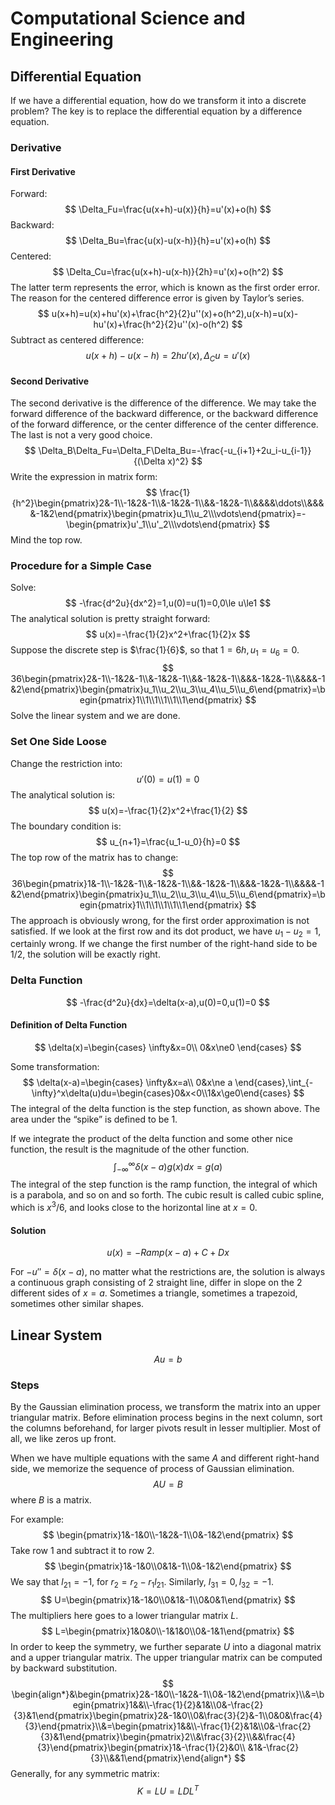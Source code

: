 # Computational Science and Engineering

## Differential Equation

If we have a differential equation, how do we transform it into a discrete problem? The key is to replace the differential equation by a difference equation.

### Derivative

#### First Derivative

Forward:
$$
\Delta_Fu=\frac{u(x+h)-u(x)}{h}=u'(x)+o(h)
$$
Backward:
$$
\Delta_Bu=\frac{u(x)-u(x-h)}{h}=u'(x)+o(h)
$$
Centered:
$$
\Delta_Cu=\frac{u(x+h)-u(x-h)}{2h}=u'(x)+o(h^2)
$$
The latter term represents the error, which is known as the first order error. The reason for the centered difference error is given by Taylor’s series.
$$
u(x+h)=u(x)+hu'(x)+\frac{h^2}{2}u''(x)+o(h^2),u(x-h)=u(x)-hu'(x)+\frac{h^2}{2}u''(x)-o(h^2)
$$
Subtract as centered difference:
$$
u(x+h)-u(x-h)=2hu'(x),\Delta_Cu=u'(x)
$$

#### Second Derivative

The second derivative is the difference of the difference. We may take the forward difference of the backward difference, or the backward difference of the forward difference, or the center difference of the center difference. The last is not a very good choice.
$$
\Delta_B\Delta_Fu=\Delta_F\Delta_Bu=-\frac{-u_{i+1}+2u_i-u_{i-1}}{(\Delta x)^2}
$$
Write the expression in matrix form:
$$
\frac{1}{h^2}\begin{pmatrix}2&-1\\-1&2&-1\\&-1&2&-1\\&&-1&2&-1\\&&&&\ddots\\&&&&-1&2\end{pmatrix}\begin{pmatrix}u_1\\u_2\\\vdots\end{pmatrix}=-\begin{pmatrix}u'_1\\u'_2\\\vdots\end{pmatrix}
$$
Mind the top row.

### Procedure for a Simple Case

Solve:
$$
-\frac{d^2u}{dx^2}=1,u(0)=u(1)=0,0\le u\le1
$$
The analytical solution is pretty straight forward:
$$
u(x)=-\frac{1}{2}x^2+\frac{1}{2}x
$$
Suppose the discrete step is $\frac{1}{6}$, so that $1=6h,u_1=u_6=0$.
$$
36\begin{pmatrix}2&-1\\-1&2&-1\\&-1&2&-1\\&&-1&2&-1\\&&&-1&2&-1\\&&&&-1&2\end{pmatrix}\begin{pmatrix}u_1\\u_2\\u_3\\u_4\\u_5\\u_6\end{pmatrix}=\begin{pmatrix}1\\1\\1\\1\\1\\1\end{pmatrix}
$$
Solve the linear system and we are done.

### Set One Side Loose

Change the restriction into:
$$
u'(0)=u(1)=0
$$
The analytical solution is:
$$
u(x)=-\frac{1}{2}x^2+\frac{1}{2}
$$
The boundary condition is:
$$
u_{n+1}=\frac{u_1-u_0}{h}=0
$$
The top row of the matrix has to change:
$$
36\begin{pmatrix}1&-1\\-1&2&-1\\&-1&2&-1\\&&-1&2&-1\\&&&-1&2&-1\\&&&&-1&2\end{pmatrix}\begin{pmatrix}u_1\\u_2\\u_3\\u_4\\u_5\\u_6\end{pmatrix}=\begin{pmatrix}1\\1\\1\\1\\1\\1\end{pmatrix}
$$
The approach is obviously wrong, for the first order approximation is not satisfied. If we look at the first row and its dot product, we have $u_1-u_2=1$, certainly wrong. If we change the first number of the right-hand side to be $1/2$, the solution will be exactly right.

### Delta Function

$$
-\frac{d^2u}{dx}=\delta(x-a),u(0)=0,u(1)=0
$$

#### Definition of Delta Function

$$
\delta(x)=\begin{cases}
\infty&x=0\\
0&x\ne0
\end{cases}
$$

Some transformation:
$$
\delta(x-a)=\begin{cases}
\infty&x=a\\
0&x\ne a
\end{cases},\int_{-\infty}^x\delta(u)du=\begin{cases}0&x<0\\1&x\ge0\end{cases}
$$
The integral of the delta function is the step function, as shown above. The area under the “spike” is defined to be 1.

If we integrate the product of the delta function and some other nice function, the result is the magnitude of the other function.
$$
\int^\infty_{-\infty}\delta(x-a)g(x)dx=g(a)
$$
The integral of the step function is the ramp function, the integral of which is a parabola, and so on and so forth. The cubic result is called cubic spline, which is $x^3/6$, and looks close to the horizontal line at $x=0$.

#### Solution

$$
u(x)=-Ramp(x-a)+C+Dx
$$

For $-u''=\delta(x-a)$, no matter what the restrictions are, the solution is always a continuous graph consisting of 2 straight line, differ in slope on the 2 different sides of $x=a$. Sometimes a triangle, sometimes a trapezoid, sometimes other similar shapes.

## Linear System

$$
Au=b
$$

### Steps

By the Gaussian elimination process, we transform the matrix into an upper triangular matrix. Before elimination process begins in the next column, sort the columns beforehand, for larger pivots result in lesser multiplier. Most of all, we like zeros up front.

When we have multiple equations with the same $A$ and different right-hand side, we memorize the sequence of process of Gaussian elimination.
$$
AU=B
$$
where $B$ is a matrix.

For example:
$$
\begin{pmatrix}1&-1&0\\-1&2&-1\\0&-1&2\end{pmatrix}
$$
Take row 1 and subtract it to row 2.
$$
\begin{pmatrix}1&-1&0\\0&1&-1\\0&-1&2\end{pmatrix}
$$
We say that $l_{21}=-1$, for $r_2=r_2-r_1l_{21}$. Similarly, $l_{31}=0,l_{32}=-1$.
$$
U=\begin{pmatrix}1&-1&0\\0&1&-1\\0&0&1\end{pmatrix}
$$
The multipliers here goes to a lower triangular matrix $L$.
$$
L=\begin{pmatrix}1&0&0\\-1&1&0\\0&-1&1\end{pmatrix}
$$
In order to keep the symmetry, we further separate $U$ into a diagonal matrix and a upper triangular matrix. The upper triangular matrix can be computed by backward substitution.
$$
\begin{align*}&\begin{pmatrix}2&-1&0\\-1&2&-1\\0&-1&2\end{pmatrix}\\&=\begin{pmatrix}1&&\\-\frac{1}{2}&1&\\0&-\frac{2}{3}&1\end{pmatrix}\begin{pmatrix}2&-1&0\\0&\frac{3}{2}&-1\\0&0&\frac{4}{3}\end{pmatrix}\\&=\begin{pmatrix}1&&\\-\frac{1}{2}&1&\\0&-\frac{2}{3}&1\end{pmatrix}\begin{pmatrix}2\\&\frac{3}{2}\\&&\frac{4}{3}\end{pmatrix}\begin{pmatrix}1&-\frac{1}{2}&0\\
&1&-\frac{2}{3}\\&&1\end{pmatrix}\end{align*}
$$
Generally, for any symmetric matrix:
$$
K=LU=LDL^T
$$
